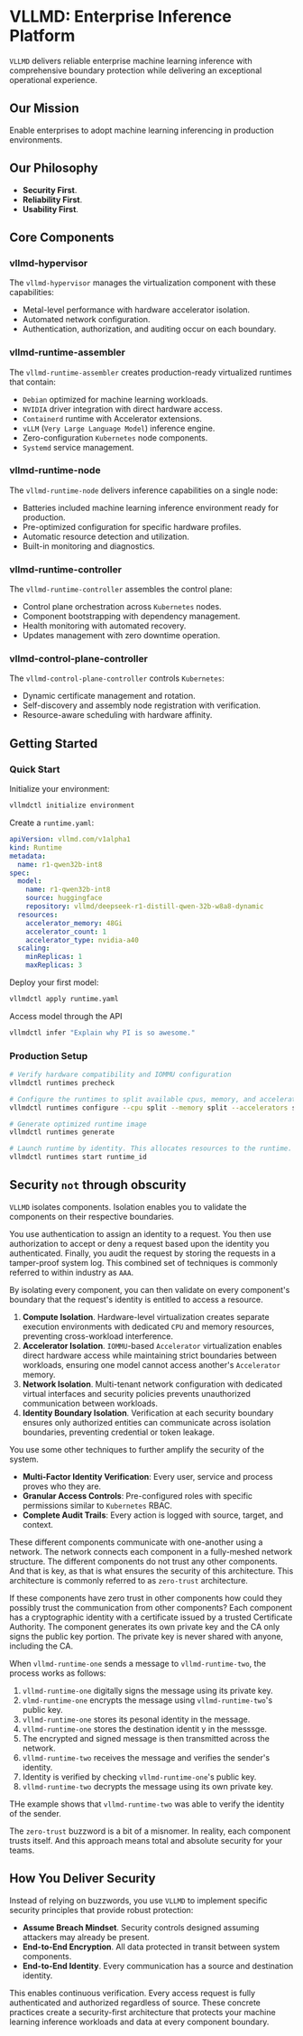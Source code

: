 # VLLMD: Enterprise Inference Platform

`VLLMD` delivers reliable enterprise machine learning inference with comprehensive boundary
protection while delivering an exceptional operational experience.

## Our Mission

Enable enterprises to adopt machine learning inferencing in production environments.

## Our Philosophy

- **Security First**.
- **Reliability First**.
- **Usability First**.

## Core Components

### vllmd-hypervisor

The `vllmd-hypervisor` manages the virtualization component with these capabilities:

- Metal-level performance with hardware accelerator isolation.
- Automated network configuration.
- Authentication, authorization, and auditing occur on each boundary.

### vllmd-runtime-assembler

The `vllmd-runtime-assembler` creates production-ready virtualized runtimes that contain:

- `Debian` optimized for machine learning workloads.
- `NVIDIA` driver integration with direct hardware access.
- `Containerd` runtime with Accelerator extensions.
- `vLLM` (`Very Large Language Model`) inference engine.
- Zero-configuration `Kubernetes` node components.
- `Systemd` service management.

### vllmd-runtime-node

The `vllmd-runtime-node` delivers inference capabilities on a single node:

- Batteries included machine learning inference environment ready for production.
- Pre-optimized configuration for specific hardware profiles.
- Automatic resource detection and utilization.
- Built-in monitoring and diagnostics.

### vllmd-runtime-controller

The `vllmd-runtime-controller` assembles the control plane:

- Control plane orchestration across `Kubernetes` nodes.
- Component bootstrapping with dependency management.
- Health monitoring with automated recovery.
- Updates management with zero downtime operation.

### vllmd-control-plane-controller

The `vllmd-control-plane-controller` controls `Kubernetes`:

- Dynamic certificate management and rotation.
- Self-discovery and assembly node registration with verification.
- Resource-aware scheduling with hardware affinity.

## Getting Started

### Quick Start

Initialize your environment:

```bash
vllmdctl initialize environment
```

Create a `runtime.yaml`:

```yaml
apiVersion: vllmd.com/v1alpha1
kind: Runtime
metadata:
  name: r1-qwen32b-int8
spec:
  model:
    name: r1-qwen32b-int8
    source: huggingface
    repository: vllmd/deepseek-r1-distill-qwen-32b-w8a8-dynamic
  resources:
    accelerator_memory: 48Gi
    accelerator_count: 1
    accelerator_type: nvidia-a40
  scaling:
    minReplicas: 1
    maxReplicas: 3
```

Deploy your first model:

```bash
vllmdctl apply runtime.yaml
```

Access model through the API

```bash
vllmdctl infer "Explain why PI is so awesome."
```

### Production Setup

```bash
# Verify hardware compatibility and IOMMU configuration
vllmdctl runtimes precheck

# Configure the runtimes to split available cpus, memory, and accelerators.
vllmdctl runtimes configure --cpu split --memory split --accelerators split

# Generate optimized runtime image
vllmdctl runtimes generate

# Launch runtime by identity. This allocates resources to the runtime.
vllmdctl runtimes start runtime_id
```

## Security `not` through obscurity

`VLLMD` isolates components. Isolation enables you to validate the components on their respective
boundaries.

You use authentication to assign an identity to a request. You then use authorization to accept or
deny a request based upon the identity you authenticated. Finally, you audit the request by storing
the requests in a tamper-proof system log. This combined set of techniques is commonly referred to
within industry as `AAA`.

By isolating every component, you can then validate on every component's boundary that the request's
identity is entitled to access a resource.

1. **Compute Isolation**. Hardware-level virtualization creates separate execution environments with
   dedicated `CPU` and memory resources, preventing cross-workload interference.
1. **Accelerator Isolation**. `IOMMU`-based `Accelerator` virtualization enables direct hardware
   access while maintaining strict boundaries between workloads, ensuring one model cannot access
   another's `Accelerator` memory.
1. **Network Isolation**. Multi-tenant network configuration with dedicated virtual interfaces and
   security policies prevents unauthorized communication between workloads.
1. **Identity Boundary Isolation**. Verification at each security boundary ensures only authorized
   entities can communicate across isolation boundaries, preventing credential or token leakage.

You use some other techniques to further amplify the security of the system.

- **Multi-Factor Identity Verification**: Every user, service and process proves who they are.
- **Granular Access Controls**: Pre-configured roles with specific permissions similar to
  `Kubernetes` RBAC.
- **Complete Audit Trails**: Every action is logged with source, target, and context.

These different components communicate with one-another using a network. The network connects each
component in a fully-meshed network structure. The different components do not trust any other
components. And that is key, as that is what ensures the security of this architecture. This
architecture is commonly referred to as `zero-trust` architecture.

If these components have zero trust in other components how could they possibly trust the
communication from other components? Each component has a cryptographic identity with a certificate
issued by a trusted Certificate Authority. The component generates its own private key and the CA
only signs the public key portion. The private key is never shared with anyone, including the CA.

When `vllmd-runtime-one` sends a message to `vllmd-runtime-two`, the process works as follows:

1. `vllmd-runtime-one` digitally signs the message using its private key.
1. `vlmd-runtime-one` encrypts the message using `vllmd-runtime-two`'s public key.
1. `vllmd-runtime-one` stores its pesonal identity in the message.
1. `vllmd-runtime-one` stores the destination identit y in the messsge.
1. The encrypted and signed message is then transmitted across the network.
1. `vllmd-runtime-two` receives the message and verifies the sender's identity.
1. Identity is verified by checking `vllmd-runtime-one`'s public key.
1. `vllmd-runtime-two` decrypts the message using its own private key.

THe example shows that `vllmd-runtime-two` was able to verify the identity of the sender.

The `zero-trust` buzzword is a bit of a misnomer. In reality, each component trusts itself. And this
approach means total and absolute security for your teams.

## How You Deliver Security

Instead of relying on buzzwords, you use `VLLMD` to implement specific security principles that
provide robust protection:

- **Assume Breach Mindset**. Security controls designed assuming attackers may already be present.
- **End-to-End Encryption**. All data protected in transit between system components.
- **End-to-End Identity**. Every communication has a source and destination identity.

This enables continuous verification. Every access request is fully authenticated and authorized regardless of source. These concrete practices create a security-first architecture that protects your machine learning inference workloads and data at every component boundary.
